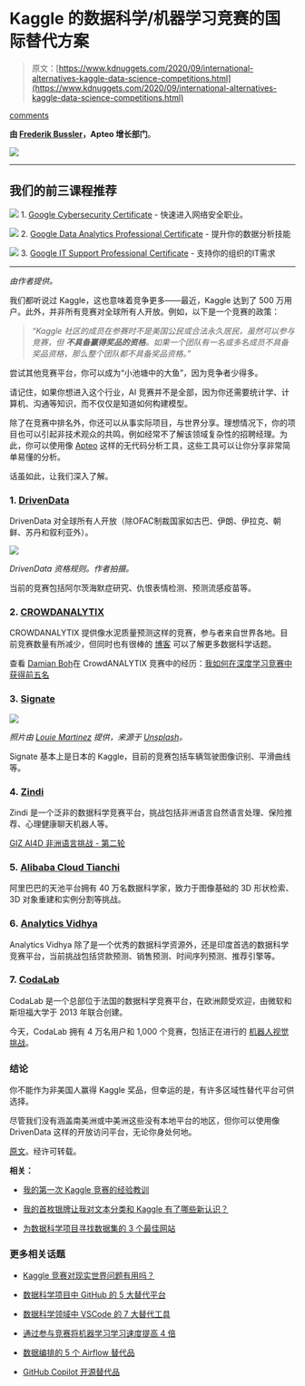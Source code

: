 # Kaggle 的数据科学/机器学习竞赛的国际替代方案

> 原文：[https://www.kdnuggets.com/2020/09/international-alternatives-kaggle-data-science-competitions.html](https://www.kdnuggets.com/2020/09/international-alternatives-kaggle-data-science-competitions.html)

[comments](#comments)

**由 [Frederik Bussler](https://www.linkedin.com/in/frederikbussler/)，Apteo 增长部门**。

![](../Images/56ad4f39632afc9637e3ce8db3d3e0d8.png)

* * *

## 我们的前三课程推荐

![](../Images/0244c01ba9267c002ef39d4907e0b8fb.png) 1. [Google Cybersecurity Certificate](https://www.kdnuggets.com/google-cybersecurity) - 快速进入网络安全职业。

![](../Images/e225c49c3c91745821c8c0368bf04711.png) 2. [Google Data Analytics Professional Certificate](https://www.kdnuggets.com/google-data-analytics) - 提升你的数据分析技能

![](../Images/0244c01ba9267c002ef39d4907e0b8fb.png) 3. [Google IT Support Professional Certificate](https://www.kdnuggets.com/google-itsupport) - 支持你的组织的IT需求

* * *

*由作者提供。*

我们都听说过 Kaggle，这也意味着竞争更多——最近，Kaggle 达到了 500 万用户。此外，并非所有竞赛对全球所有人开放。例如，以下是一个竞赛的政策：

> *“Kaggle 社区的成员在参赛时不是美国公民或合法永久居民，虽然可以参与竞赛，但 **不具备赢得奖品的资格**。如果一个团队有一名或多名成员不具备奖品资格，那么整个团队都不具备奖品资格。”*

尝试其他竞赛平台，你可以成为“小池塘中的大鱼”，因为竞争者少得多。

请记住，如果你想进入这个行业，AI 竞赛并不是全部，因为你还需要统计学、计算机、沟通等知识，而不仅仅是知道如何构建模型。

除了在竞赛中排名外，你还可以从事实际项目，与世界分享。理想情况下，你的项目也可以引起非技术观众的共鸣，例如经常不了解该领域复杂性的招聘经理。为此，你可以使用像 [Apteo](http://apteo.co/) 这样的无代码分析工具，这些工具可以让你分享非常简单易懂的分析。

话虽如此，让我们深入了解。

### 1. [DrivenData](https://www.drivendata.org/competitions/)

DrivenData 对全球所有人开放（除OFAC制裁国家如古巴、伊朗、伊拉克、朝鲜、苏丹和叙利亚外）。

![](../Images/e9a53e99fda8160fcd21371b4e7e4433.png)

*DrivenData 资格规则。作者拍摄。*

当前的竞赛包括阿尔茨海默症研究、仇恨表情检测、预测流感疫苗等。

### 2. [CROWDANALYTIX](https://www.crowdanalytix.com/community)

CROWDANALYTIX 提供像水泥质量预测这样的竞赛，参与者来自世界各地。目前竞赛数量有所减少，但同时也有很棒的 [博客](https://www.crowdanalytix.com/jq/communityBlog/listBlog.html) 可以了解更多数据科学话题。

查看 [Damian Boh](https://medium.com/u/a12faceacf88?source=post_page-----bd27c01dd13e--------------------------------)在 CrowdANALYTIX 竞赛中的经历：[我如何在深度学习竞赛中获得前五名](https://towardsdatascience.com/how-i-won-top-five-in-a-deep-learning-competition-753c788cade1)

### 3. [Signate](https://signate.jp/competitions/?order=newest&per=50)

![](../Images/9b2592ba56d51d030d2297b672319cfe.png)

*照片由 [Louie Martinez](https://unsplash.com/@thetalkinglens?utm_source=medium&utm_medium=referral) 提供，来源于 [Unsplash](https://unsplash.com/?utm_source=medium&utm_medium=referral)。*

Signate 基本上是日本的 Kaggle，目前的竞赛包括车辆驾驶图像识别、平滑曲线等。

### 4. [Zindi](https://zindi.africa/competitions)

Zindi 是一个泛非的数据科学竞赛平台，挑战包括非洲语言自然语言处理、保险推荐、心理健康聊天机器人等。

[GIZ AI4D 非洲语言挑战 - 第二轮](https://zindi.africa/competitions/ai4d-african-language-dataset-challenge)

### 5. [Alibaba Cloud Tianchi](https://www.alibabacloud.com/campaign/tianchi-competitions)

阿里巴巴的天池平台拥有 40 万名数据科学家，致力于图像基础的 3D 形状检索、3D 对象重建和实例分割等挑战。

### 6. [Analytics Vidhya](https://datahack.analyticsvidhya.com/)

Analytics Vidhya 除了是一个优秀的数据科学资源外，还是印度首选的数据科学竞赛平台，当前挑战包括贷款预测、销售预测、时间序列预测、推荐引擎等。

### 7. [CodaLab](https://codalab.lri.fr/)

CodaLab 是一个总部位于法国的数据科学竞赛平台，在欧洲颇受欢迎，由微软和斯坦福大学于 2013 年联合创建。

今天，CodaLab 拥有 4 万名用户和 1,000 个竞赛，包括正在进行的 [机器人视觉挑战](https://codalab.lri.fr/competitions/581)。

### 结论

你不能作为非美国人赢得 Kaggle 奖品，但幸运的是，有许多区域性替代平台可供选择。

尽管我们没有涵盖南美洲或中美洲这些没有本地平台的地区，但你可以使用像 DrivenData 这样的开放访问平台，无论你身处何地。

[原文](https://medium.com/@frederikbussler/kaggle-prizes-are-only-for-americans-here-are-international-alternatives-bd27c01dd13e)。经许可转载。

**相关：**

+   [我的第一次 Kaggle 竞赛的经验教训](https://www.kdnuggets.com/2020/09/lessons-first-kaggle-competition.html)

+   [我的首枚银牌让我对文本分类和 Kaggle 有了哪些新认识？](https://www.kdnuggets.com/2019/05/silver-medal-text-classification-kaggle.html)

+   [为数据科学项目寻找数据集的 3 个最佳网站](https://www.kdnuggets.com/2020/04/best-sites-datasets-data-science.html)

### 更多相关话题

+   [Kaggle 竞赛对现实世界问题有用吗？](https://www.kdnuggets.com/are-kaggle-competitions-useful-for-real-world-problems)

+   [数据科学项目中 GitHub 的 5 大替代平台](https://www.kdnuggets.com/the-top-5-alternatives-to-github-for-data-science-projects)

+   [数据科学领域中 VSCode 的 7 大替代工具](https://www.kdnuggets.com/top-7-alternatives-to-vscode-for-data-science)

+   [通过参与竞赛将机器学习学习速度提高 4 倍](https://www.kdnuggets.com/2022/01/learn-machine-learning-4x-faster-participating-competitions.html)

+   [数据编排的 5 个 Airflow 替代品](https://www.kdnuggets.com/5-airflow-alternatives-for-data-orchestration)

+   [GitHub Copilot 开源替代品](https://www.kdnuggets.com/2021/07/github-copilot-open-source-alternatives-code-generation.html)
